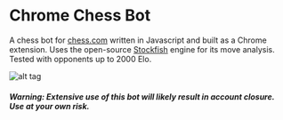 # Chrome Chess Bot

A chess bot for [chess.com](https://chess.com) written in Javascript and built as a Chrome extension. Uses the open-source [Stockfish](https://github.com/exoticorn/stockfish-js) engine for its move analysis. Tested with opponents up to 2000 Elo.

![alt tag](https://gyazo.com/5cb1190a4e15b596ef19be3c0f92c157)


##### Warning: Extensive use of this bot will likely result in account closure. Use at your own risk.
